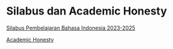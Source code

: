 # Silabus dan Academic Honesty

[Silabus Pembelajaran Bahasa Indonesia 2023-2025](Syllabus%202022-2024.docx)

[Academic Honesty](Academic%20Honesty%20Policy.docx)
